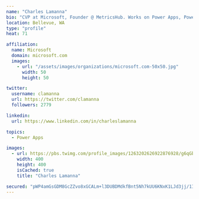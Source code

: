 ```yaml
---
name: "Charles Lamanna"
bio: "CVP at Microsoft, Founder @ MetricsHub. Works on Power Apps, Power Automate, Power Virtual Agent, Common Data Service and Dynamics 365."
location: Bellevue, WA
type: "profile"
heat: 71

affiliation:
  name: Microsoft
  domain: microsoft.com
  images:
    - url: "/assets/images/organizations/microsoft.com-50x50.jpg"
      width: 50
      height: 50

twitter:
  username: clamanna
  url: https://twitter.com/clamanna
  followers: 2779

linkedin:
  url: https://www.linkedin.com/in/charleslamanna

topics:
  - Power Apps

images:
  - url: https://pbs.twimg.com/profile_images/1263202626922876928/g6qGbHZ-_400x400.jpg
    width: 400
    height: 400
    isCached: true
    title: "Charles Lamanna"

secured: "pWP4amGsGDM8GcZZvo8xGCALm+l3DUBDMdkfBnt5Nh7kUU6KNxK1LJd3jj/1I8lOXHrgjRF4/ekHptb9s/Us5IGq/YO+zUoRIOYvUj0emzbeUkO+PRuQ2Ddp4IKF2bYAaZe+m5YiI5oG4iD77lzwnwSWjJ7euizkTE1DaAN7Vsoc6x/FuIg7kmJsMj41FiKPdw8AW4/aHHDy1iWZS5mGSkZueywaStOihITy0aS2yOeWiIB//hIsTh+Zgb7cbVN4Ychz3t0eQep686/xOU3WW2I4C2Wmf4rI0F6yvnIZUPcMirZ7WjDZhNGo7wZE37MYdRh5bZRkgy0ec9DBgdchT9MOvJQMOrTFAuVq+GNYsqBhimXyeb4Nq+i4Jqum1x9XeUOhN99IYOPpgJwhoDeTZrhg/41Fjzu86RTLY2W9EtY=;1C5sB3r/pJEML3snMwjx4g=="
---
```


